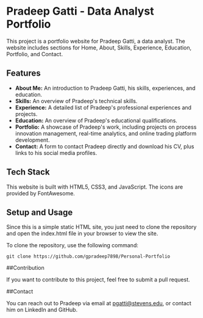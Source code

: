 # Pradeep Gatti - Data Analyst Portfolio

This project is a portfolio website for Pradeep Gatti, a data analyst. The website includes sections for Home, About, Skills, Experience, Education, Portfolio, and Contact.

## Features

- **About Me:** An introduction to Pradeep Gatti, his skills, experiences, and education.
- **Skills:** An overview of Pradeep's technical skills.
- **Experience:** A detailed list of Pradeep's professional experiences and projects.
- **Education:** An overview of Pradeep's educational qualifications.
- **Portfolio:** A showcase of Pradeep's work, including projects on process innovation management, real-time analytics, and online trading platform development.
- **Contact:** A form to contact Pradeep directly and download his CV, plus links to his social media profiles.

## Tech Stack

This website is built with HTML5, CSS3, and JavaScript. The icons are provided by FontAwesome.

## Setup and Usage

Since this is a simple static HTML site, you just need to clone the repository and open the index.html file in your browser to view the site.

To clone the repository, use the following command:

```
git clone https://github.com/gpradeep7898/Personal-Portfolio
```
##Contribution

If you want to contribute to this project, feel free to submit a pull request.

##Contact

You can reach out to Pradeep via email at pgatti@stevens.edu, or contact him on LinkedIn and GitHub.
